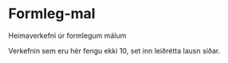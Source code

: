 # Formleg-mal
Heimaverkefni úr formlegum málum

Verkefnin sem eru hér fengu ekki 10, set inn leiðrétta lausn síðar.
